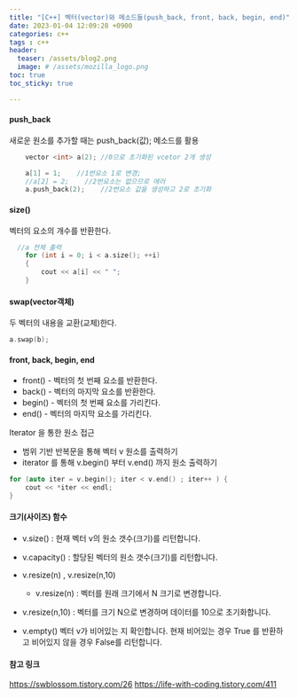 ```yaml
---
title: "[C++] 벡터(vector)와 메소드들(push_back, front, back, begin, end)"
date: 2023-01-04 12:09:28 +0900
categories: c++
tags : c++
header:
  teaser: /assets/blog2.png
  image: # /assets/mozilla_logo.png 
toc: true  
toc_sticky: true 

---
```


#### push_back

 새로운 원소를 추가할 때는 push_back(값); 메소드를 활용

```c++
    vector <int> a(2); //0으로 초기화된 vcetor 2개 생성

    a[1] = 1;    //1번요소 1로 변경;
    //a[2] = 2;    //2번요소는 없으므로 에러
    a.push_back(2);    //2번요소 값을 생성하고 2로 초기화
```

#### size() 

벡터의 요소의 개수를 반환한다.

```c++
  //a 전체 출력 
    for (int i = 0; i < a.size(); ++i)
    {
        cout << a[i] << " ";
    }
```

#### swap(vector객체)

두 벡터의 내용을 교환(교체)한다.
```c++
a.swap(b);
```

#### front, back, begin, end

- front() - 벡터의 첫 번째 요소를 반환한다.
- back() - 벡터의 마지막 요소를 반환한다.
- begin() - 벡터의 첫 번째 요소를 가리킨다.
- end() - 벡터의 마지막 요소를 가리킨다.

Iterator 을 통한 원소 접근 

- 범위 기반 반복문을 통해 벡터 v 원소를 출력하기
- iterator 를 통해 v.begin() 부터 v.end() 까지 원소 출력하기 

```c++
for (auto iter = v.begin(); iter < v.end() ; iter++ ) {
    cout << *iter << endl;
}
```


#### 크기(사이즈) 함수

- v.size()   : 현재 벡터 v의 원소 갯수(크기)를 리턴합니다. 
- v.capacity() : 할당된 벡터의 원소 갯수(크기)를 리턴합니다. 

- v.resize(n) , v.resize(n,10)
  - v.resize(n) : 벡터를 원래 크기에서 N 크기로 변경합니다.

- v.resize(n,10) : 벡터를 크기 N으로 변경하며 데이터를 10으로 초기화합니다. 

- v.empty() 
벡터 v가 비어있는 지 확인합니다. 현재 비어있는 경우 True 를 반환하고 비어있지 않을 경우 False를 리턴합니다. 
 

#### 참고 링크

https://swblossom.tistory.com/26
https://life-with-coding.tistory.com/411
